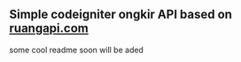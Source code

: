 ## Simple codeigniter ongkir API based on [ruangapi.com](https://ruangapi.com)

some cool readme soon will be aded